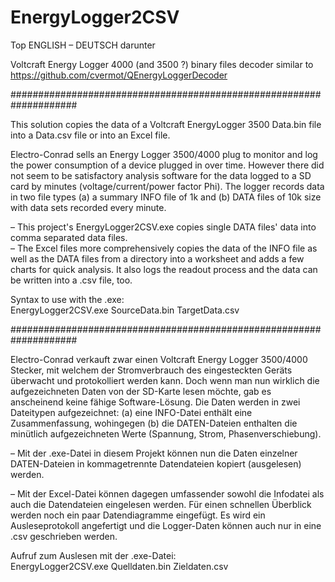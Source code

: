 # EnergyLogger2CSV

Top ENGLISH – 
DEUTSCH darunter

Voltcraft Energy Logger 4000 (and 3500 ?) binary files decoder
similar to https://github.com/cvermot/QEnergyLoggerDecoder

####################################################################

This solution copies the data of a Voltcraft EnergyLogger 3500 Data.bin file into a Data.csv file or into an Excel file.

Electro-Conrad sells an Energy Logger 3500/4000 plug to monitor and log the power consumption of a device plugged in over time.  However there did not seem to be satisfactory analysis software for the data logged to a SD card by minutes (voltage/current/power factor Phi).  The logger records data in two file types (a) a summary INFO file of 1k and (b) DATA files of 10k size with data sets recorded every minute. 

– This project's EnergyLogger2CSV.exe copies single DATA files' data into comma separated data files.  
– The Excel files more comprehensively copies the data of the INFO file as well as the DATA files from a directory into a worksheet and adds a few charts for quick analysis.  It also logs the readout process and the data can be written into a .csv file, too. 

Syntax to use with the .exe:  
EnergyLogger2CSV.exe SourceData.bin TargetData.csv

####################################################################

Electro-Conrad verkauft zwar einen Voltcraft Energy Logger 3500/4000 Stecker, mit welchem der Stromverbrauch des eingesteckten Geräts überwacht und protokolliert werden kann. Doch wenn man nun wirklich die aufgezeichneten Daten von der SD-Karte lesen möchte, gab es anscheinend keine fähige Software-Lösung. Die Daten werden in zwei Dateitypen aufgezeichnet: (a) eine INFO-Datei enthält eine Zusammenfassung, wohingegen (b) die DATEN-Dateien enthalten die minütlich aufgezeichneten Werte (Spannung, Strom, Phasenverschiebung). 

– Mit der .exe-Datei in diesem Projekt können nun die Daten einzelner DATEN-Dateien in kommagetrennte Datendateien kopiert (ausgelesen) werden. 

– Mit der Excel-Datei können dagegen umfassender sowohl die Infodatei als auch die Datendateien eingelesen werden. Für einen schnellen Überblick werden noch ein paar Datendiagramme eingefügt. Es wird ein Ausleseprotokoll angefertigt und die Logger-Daten können auch nur in eine .csv geschrieben werden. 

Aufruf zum Auslesen mit der .exe-Datei:  
EnergyLogger2CSV.exe Quelldaten.bin Zieldaten.csv

